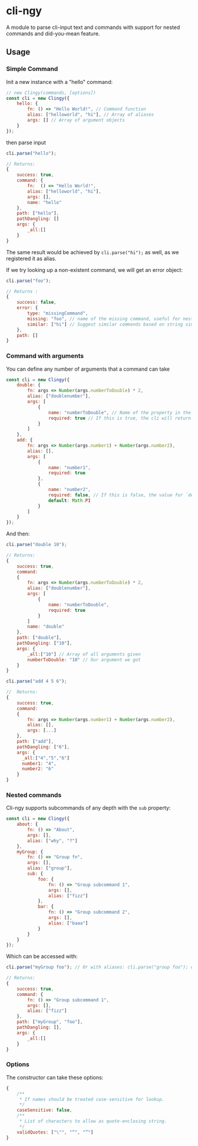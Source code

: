 # cli-ngy

A module to parse cli-input text and commands with support for nested commands and did-you-mean feature.

## Usage

### Simple Command

Init a new instance with a "hello" command:

```js
// new Clingy(commands, [options])
const cli = new Clingy({
    hello: {
        fn: () => "Hello World!", // Command function
        alias: ["helloworld", "hi"], // Array of aliases
        args: [] // Array of argument objects
    }
});
```

then parse input

```js
cli.parse("hello");

// Returns:
{
    success: true,
    command: {
        fn:  () => "Hello World!",
        alias: ["helloworld", "hi"],
        args: [],
        name: "hello"
    },
    path: ["hello"],
    pathDangling: []
    args: {
        _all:[]
    }
}
```

The same result would be achieved by `cli.parse("hi");` as well, as we registered it as alias.

If we try looking up a non-existent command, we will get an error object:

```js
cli.parse("foo");

// Returns :
{
    success: false,
    error: {
        type: "missingCommand",
        missing: "foo", // name of the missing command, useful for nested commands
        similar: ["hi"] // Suggest similar commands based on string similarity
    },
    path: []
}
```

### Command with arguments

You can define any number of arguments that a command can take

```js
const cli = new Clingy({
    double: {
        fn: args => Number(args.numberToDouble) * 2,
        alias: ["doublenumber"],
        args: [
            {
                name: "numberToDouble", // Name of the property in the args object
                required: true // If this is true, the cli will return an error if no argument is present
            }
        ]
    },
    add: {
        fn: args => Number(args.number1) + Number(args.number2),
        alias: [],
        args: [
            {
                name: "number1",
                required: true
            },
            {
                name: "number2",
                required: false, // If this is false, the value for `default` will be supplemented
                default: Math.PI
            }
        ]
    }
});
```

And then:

```js
cli.parse("double 10");

// Returns:
{
    success: true,
    command:
    {
        fn: args => Number(args.numberToDouble) * 2,
        alias: ["doublenumber"],
        args: [
            {
                name: "numberToDouble",
                required: true
            }
        ]
        name: "double"
    },
    path: ["double"],
    pathDangling: ["10"],
    args: {
        _all:["10"] // Array of all arguments given
        numberToDouble: "10" // Our argument we got
    }
}
```

```js
cli.parse("add 4 5 6");

//  Returns:
{
    success: true,
    command:
    {
        fn: args => Number(args.number1) + Number(args.number2),
        alias: [],
        args: [...]
    },
    path: ["add"],
    pathDangling: ["6"],
    args: {
      _all:["4","5","6"]
      number1: "4",
      number2: "6"
    }
}
```

### Nested commands

Cli-ngy supports subcommands of any depth with the `sub` property:

```js
const cli = new Clingy({
    about: {
        fn: () => "About",
        args: [],
        alias: ["why", "?"]
    },
    myGroup: {
        fn: () => "Group fn",
        args: [],
        alias: ["group"],
        sub: {
            foo: {
                fn: () => "Group subcommand 1",
                args: [],
                alias: ["fizz"]
            },
            bar: {
                fn: () => "Group subcommand 2",
                args: [],
                alias: ["baaa"]
            }
        }
    }
});
```

Which can be accessed with:

```js
cli.parse("myGroup foo"); // Or with aliases: cli.parse("group foo"); or cli.parse("group fizz");

// Returns:
{
    success: true,
    command: {
        fn: () => "Group subcommand 1",
        args: [],
        alias: ["fizz"]
    },
    path: ["myGroup", "foo"],
    pathDangling: [],
    args: {
        _all:[]
    }
}
```

### Options

The constructor can take these options:

```js
{
    /**
     * If names should be treated case-sensitive for lookup.
     */
    caseSensitive: false,
    /**
     * List of characters to allow as quote-enclosing string.
     */
    validQuotes: ["\"", "“", "”"]
}
```
